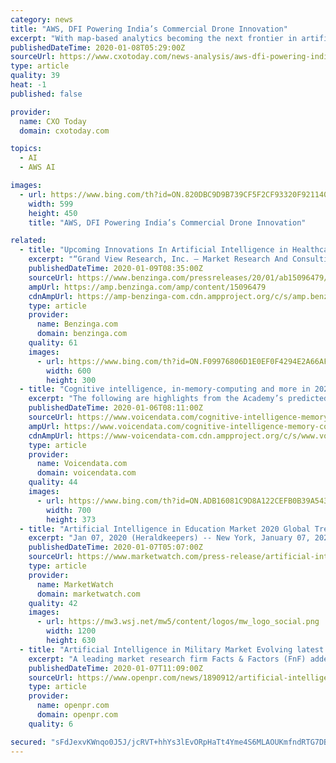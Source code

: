 ```yaml
---
category: news
title: "AWS, DFI Powering India’s Commercial Drone Innovation"
excerpt: "With map-based analytics becoming the next frontier in artificial intelligence (AI) and machine learning (ML) based decision-making, reliable data warehousing capabilities for on-demand access to decision-making data is pivotal. DFI and its partners will leverage AWS’s compute instances, storage services, and database services including ..."
publishedDateTime: 2020-01-08T05:29:00Z
sourceUrl: https://www.cxotoday.com/news-analysis/aws-dfi-powering-indias-commercial-drone-innovation/
type: article
quality: 39
heat: -1
published: false

provider:
  name: CXO Today
  domain: cxotoday.com

topics:
  - AI
  - AWS AI

images:
  - url: https://www.bing.com/th?id=ON.820DBC9D9B739CF5F2CF93320F921140
    width: 599
    height: 450
    title: "AWS, DFI Powering India’s Commercial Drone Innovation"

related:
  - title: "Upcoming Innovations In Artificial Intelligence in Healthcare Thriving Medical Attention by 2025"
    excerpt: "“Grand View Research, Inc. – Market Research And Consulting.” Artificial Intelligence in Healthcare Market Size, Share, & Trends Analysis By Component"
    publishedDateTime: 2020-01-09T08:35:00Z
    sourceUrl: https://www.benzinga.com/pressreleases/20/01/ab15096479/upcoming-innovations-in-artificial-intelligence-in-healthcare-thriving-medical-attention-by-2025
    ampUrl: https://amp.benzinga.com/amp/content/15096479
    cdnAmpUrl: https://amp-benzinga-com.cdn.ampproject.org/c/s/amp.benzinga.com/amp/content/15096479
    type: article
    provider:
      name: Benzinga.com
      domain: benzinga.com
    quality: 61
    images:
      - url: https://www.bing.com/th?id=ON.F09976806D1E0EF0F4294E2A66AF1579
        width: 600
        height: 300
  - title: "Cognitive intelligence, in-memory-computing and more in 2020"
    excerpt: "The following are highlights from the Academy’s predicted top 10 trends in the tech community for this year: Artificial intelligence evolves from perceptual intelligence to cognitive intelligence Artificial intelligence has reached or surpassed humans in the areas of perceptual intelligence such as speech to text, natural language processing ..."
    publishedDateTime: 2020-01-06T08:11:00Z
    sourceUrl: https://www.voicendata.com/cognitive-intelligence-memory-computing-2020/
    ampUrl: https://www.voicendata.com/cognitive-intelligence-memory-computing-2020/amp/
    cdnAmpUrl: https://www-voicendata-com.cdn.ampproject.org/c/s/www.voicendata.com/cognitive-intelligence-memory-computing-2020/amp/
    type: article
    provider:
      name: Voicendata.com
      domain: voicendata.com
    quality: 44
    images:
      - url: https://www.bing.com/th?id=ON.ADB16081C9D8A122CEFB0B39A5435DB9
        width: 700
        height: 373
  - title: "Artificial Intelligence in Education Market 2020 Global Trends, Statistics, Size, Share, Regional Analysis By 2025-MRE Report"
    excerpt: "Jan 07, 2020 (Heraldkeepers) -- New York, January 07, 2020: The report scope includes detailed competitive outlook covering market shares and profiles key participants in the global Artificial Intelligence in Education market share. Major industry players with significant revenue share include Pearson, IBM, AWS, Nuance Communications ..."
    publishedDateTime: 2020-01-07T05:07:00Z
    sourceUrl: https://www.marketwatch.com/press-release/artificial-intelligence-in-education-market-2020-global-trends-statistics-size-share-regional-analysis-by-2025-mre-report-2020-01-07
    type: article
    provider:
      name: MarketWatch
      domain: marketwatch.com
    quality: 42
    images:
      - url: https://mw3.wsj.net/mw5/content/logos/mw_logo_social.png
        width: 1200
        height: 630
  - title: "Artificial Intelligence in Military Market Evolving latest trends to lead global industry by 2027"
    excerpt: "A leading market research firm Facts & Factors (FnF) added a research report on “Russia and NATO Artificial Intelligence in Military Market“ by Application (Warfare Platform, Information Processing,Logistics & Transportation, Target Recognition, Battlefield Healthcare, Simulation & Training, Threat Monitoring & Situational Awareness ..."
    publishedDateTime: 2020-01-07T11:09:00Z
    sourceUrl: https://www.openpr.com/news/1890912/artificial-intelligence-in-military-market-evolving-latest
    type: article
    provider:
      name: openpr.com
      domain: openpr.com
    quality: 6

secured: "sFdJexvKWnqo0J5J/jcRVT+hhYs3lEvORpHaTt4Yme4S6MLAOUKmfndRTG7DBxoeLI/76IWTuykVZrmr2XDSyRzyJDLIhBWUJoBWd4Y94DMwus/XCS+YT8SNeP2x3xEwgdBAMlyO5Rq9Ieh80xFEiBiZi8WL+ByV0RP3UbDNSHIpt/l6i3/Db2fbQUfbkAC6/q3SSXgx3vM2Tk7EMjtI9+U5GzAC5yB5aY68BFyQRfSi0bppnxyPxjgnf3BakSwm2OJRz58KyqoItryd8nfHpg==;jq1Qh1hP0LbbXR52DgvSxw=="
---
```


